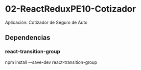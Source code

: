 # 02-ReactReduxPE10-Cotizador
Aplicación: Cotizador de Seguro de Auto

## Dependencias

### react-transition-group
npm install --save-dev react-transition-group